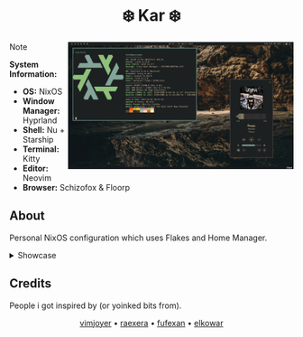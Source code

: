 <h1 align="center">❄️ Kar ❄️</h1>

<picture>
  <img alt="P" align="right" width="400px" src="Preview.png"/>
</picture>

> [!NOTE]
>
> **System Information:**
>
> - **OS:** NixOS
> - **Window Manager:** Hyprland
> - **Shell:** Nu + Starship
> - **Terminal:** Kitty
> - **Editor:** Neovim
> - **Browser:** Schizofox & Floorp

## About

Personal NixOS configuration which uses Flakes and Home Manager.

<details>
    <summary>Showcase</summary>

![Kar](Preview.png) ![Kar](Browser.png) ![Old](Screenshot_1.png)
![Old](Screenshot_2.png)

</details>

## Credits

People i got inspired by (or yoinked bits from).

<p align="center">
<a href="https://www.youtube.com/@vimjoyer">vimjoyer</a> •
<a href="https://github.com/raexera">raexera</a> •
<a href="https://github.com/fufexan">fufexan</a> •
<a href="https://github.com/elkowar">elkowar</a>
</p>
